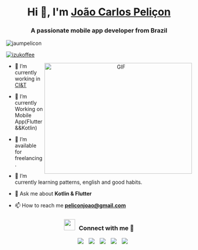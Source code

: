 <h1 align="center">Hi 👋, I'm <a href="https://www.linkedin.com/in/pelicon-joao/" target="blank">
João Carlos Peliçon</a></h1>
<h3 align="center">A passionate mobile app developer from Brazil</h3>

<p align="left"> <img src="https://komarev.com/ghpvc/?username=jaumpelicon" alt="jaumpelicon" /> </p>

<p align="left"> <a href="https://www.instagram.com/jaumpelicon/" target="blank"><img src="https://img.shields.io/twitter/follow/jaumpelicon?logo=instagram&style=for-the-badge" alt="izukoffee" /></a> </p>

<a target="_blank" align="center">
  <img align="right" top="500" height="300" width="400" alt="GIF" src="https://media.giphy.com/media/SWoSkN6DxTszqIKEqv/giphy.gif">
</a>

- 🔭 I’m currently working in <a href="https://ciandt.com/br/pt-br/home" target="blank">CI&T</a>

- 🌱 I’m currently Working on Mobile App(Flutter&&Kotlin)

- 🤝 I’m available for freelancing.

- 🌱 I’m currently learning patterns, english and good habits.

- 💬 Ask me about **Kotlin & Flutter**

- 📫 How to reach me **peliconjoao@gmail.com**

<h3 align="center" > <img src="https://media.giphy.com/media/iY8CRBdQXODJSCERIr/giphy.gif" width="30" height="30" style="margin-right: 10px;">Connect with me 🤝 </h3>

<p align="center">

 <div align="center"  class="icons-social" style="margin-left: 10px;">
        <a style="margin-left: 10px;"  target="_blank" href="https://www.linkedin.com/in/pelicon-joao/">
			<img src="https://img.icons8.com/doodle/40/000000/linkedin--v2.png"></a>
        <a style="margin-left: 10px;" target="_blank" href="https://github.com/jaumpelicon">
		<img src="https://img.icons8.com/doodle/40/000000/github--v1.png"></a>
		<a style="margin-left: 10px;" target="_blank" href="https://stackoverflow.com/users/20372011/jo%c3%a3o-carlos-peli%c3%a7on">
				<img src="https://img.icons8.com/external-tal-revivo-color-tal-revivo/40/000000/external-stack-overflow-is-a-question-and-answer-site-for-professional-logo-color-tal-revivo.png"></a>
        <a style="margin-left: 10px;" target="_blank" href="https://www.instagram.com/jaumpelicon/">
			<img src="https://img.icons8.com/doodle/40/000000/instagram-new--v2.png"></a>
<!-- 		<a style="margin-left: 10px;" target="_blank" href="https://twitter.com/izukoffee">
			<img src="https://img.icons8.com/doodle/1x/twitter-squared--v2.png" ></a> -->
		<a style="margin-left: 10px;" target="_blank" href="https://www.youtube.com/channel/UC3yVqebEAs8g3c1AilwFJQw">
				<img src="https://img.icons8.com/doodle/1x/youtube--v2.png" ></a>
      </div>

</p>
